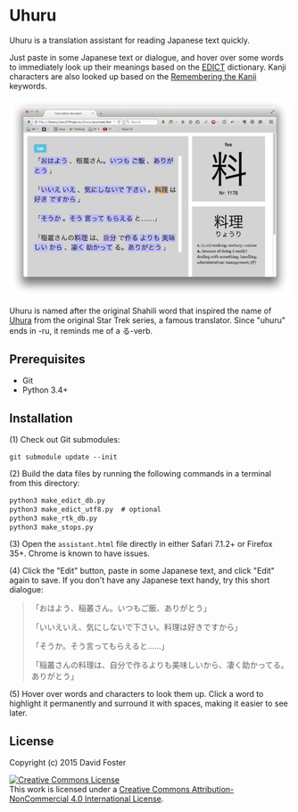 # Uhuru

Uhuru is a translation assistant for reading Japanese text quickly.

Just paste in some Japanese text or dialogue, and hover over some words
to immediately look up their meanings based on the [EDICT] dictionary.
Kanji characters are also looked up based on the [Remembering the Kanji]
keywords.

<img src="README/screenshot.png" />

Uhuru is named after the original Shahili word that inspired the
name of [Uhura] from the original Star Trek series, a famous translator.
Since "uhuru" ends in -ru, it reminds me of a る-verb.

[Uhura]: https://en.wikipedia.org/wiki/Uhura
[EDICT]: http://www.edrdg.org/jmdict/edict.html
[Remembering the Kanji]: https://en.wikipedia.org/wiki/Remembering_the_Kanji_and_Remembering_the_Hanzi

## Prerequisites

* Git
* Python 3.4+

## Installation

(1) Check out Git submodules:

```
git submodule update --init
```

(2) Build the data files by running the following commands in a terminal from this directory:

```
python3 make_edict_db.py
python3 make_edict_utf8.py  # optional
python3 make_rtk_db.py
python3 make_stops.py
```

(3) Open the `assistant.html` file directly in either Safari 7.1.2+ or Firefox 35+. Chrome is known to have issues.

(4) Click the "Edit" button, paste in some Japanese text, and click "Edit" again to save. If you don't have any Japanese text handy, try this short dialogue:

> 「おはよう、稲叢さん。いつもご飯、ありがとう」
> 
> 「いいえいえ、気にしないで下さい。料理は好きですから」
> 
> 「そうか。そう言ってもらえると……」
> 
> 「稲叢さんの料理は、自分で作るよりも美味しいから、凄く助かってる。ありがとう」

(5) Hover over words and characters to look them up. Click a word to highlight it permanently and surround it with spaces, making it easier to see later.

## License

Copyright (c) 2015 David Foster

<a rel="license" href="http://creativecommons.org/licenses/by-nc/4.0/"><img alt="Creative Commons License" style="border-width:0" src="https://i.creativecommons.org/l/by-nc/4.0/88x31.png" /></a><br />This work is licensed under a <a rel="license" href="http://creativecommons.org/licenses/by-nc/4.0/">Creative Commons Attribution-NonCommercial 4.0 International License</a>.
